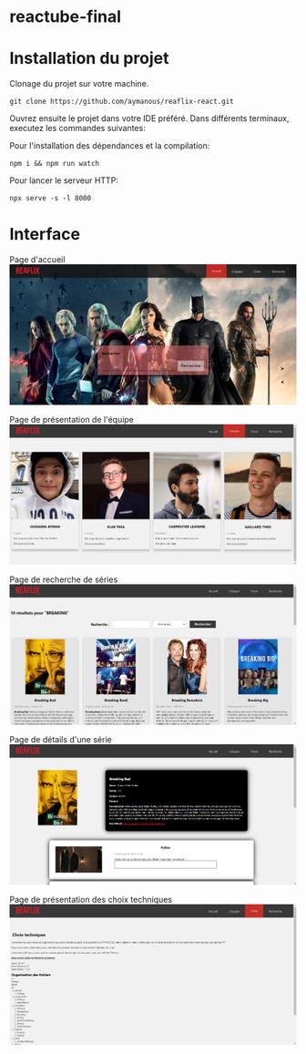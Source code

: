 # reactube-final

# Installation du projet

Clonage du projet sur votre machine.
```
git clone https://github.com/aymanous/reaflix-react.git
```

Ouvrez ensuite le projet dans votre IDE préféré.
Dans différents terminaux, executez les commandes suivantes:

Pour l'installation des dépendances et la compilation:
```
npm i && npm run watch
```

Pour lancer le serveur HTTP:
```
npx serve -s -l 8000
```

# Interface

Page d'accueil
![Page d'accueil](images/readme/home.png)

Page de présentation de l'équipe
![Page de présentation de l'équipe](images/readme/team.png)

Page de recherche de séries
![Page de recherche de serie](images/readme/search.png)

Page de détails d'une série
![Page de détails d'une série](images/readme/serieDetails.png)

Page de présentation des choix techniques
![Page de présentation des choix techniques](images/readme/techchoices.png)
